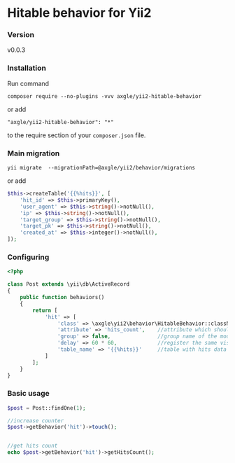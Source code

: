 # Hitable behavior for Yii2

### Version
v0.0.3

### Installation
Run command

```
composer require --no-plugins -vvv axgle/yii2-hitable-behavior
```

or add

```
"axgle/yii2-hitable-behavior": "*"
```

to the require section of your `composer.json` file.

### Main migration

```
yii migrate  --migrationPath=@axgle/yii2/behavior/migrations
```
or add

```php
$this->createTable('{{%hits}}', [
    'hit_id' => $this->primaryKey(),
    'user_agent' => $this->string()->notNull(),
    'ip' => $this->string()->notNull(),
    'target_group' => $this->string()->notNull(),
    'target_pk' => $this->string()->notNull(),
    'created_at' => $this->integer()->notNull(),
]);
```

### Configuring

```php
<?php

class Post extends \yii\db\ActiveRecord
{
    public function behaviors()
    {
        return [
            'hit' => [
                'class' => \axgle\yii2\behavior\HitableBehavior::className(),
                'attribute' => 'hits_count',    //attribute which should contain uniquie hits value
                'group' => false,               //group name of the model (class name by default)
                'delay' => 60 * 60,             //register the same visitor every hour
                'table_name' => '{{%hits}}'     //table with hits data
            ]
        ];
    }
}
```

### Basic usage

```php
$post = Post::findOne(1);

//increase counter
$post->getBehavior('hit')->touch();


//get hits count
echo $post->getBehavior('hit')->getHitsCount();
```
